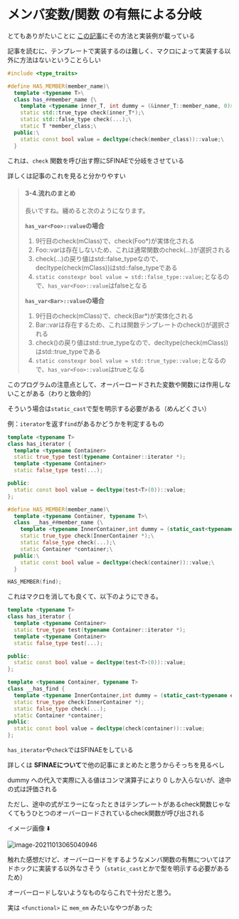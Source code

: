 # メンバ変数/関数 の有無による分岐



とてもありがたいことに [この記事](https://theolizer.com/cpp-school2/cpp-school2-10/)にその方法と実装例が載っている



記事を読むに、テンプレートで実装するのは難しく、マクロによって実装する以外に方法はないということらしい



```cpp
#include <type_traits>

#define HAS_MEMBER(member_name)\
  template <typename T>\
  class has_##member_name {\
    template <typename inner_T, int dummy = (&inner_T::member_name, 0)>\
    static std::true_type check(inner_T*);\
    static std::false_type check(...);\
    static T *member_class;\
  public:\
    static const bool value = decltype(check(member_class))::value;\
  }
```



これは、`check` 関数を呼び出す際にSFINAEで分岐をさせている



詳しくは記事のこれを見ると分かりやすい

>#### 3-4.流れのまとめ
>
>長いですね。纏めると次のようになります。
>
>**`has_var<Foo>::value`の場合**
>
>1. 9行目のcheck(mClass)で、check(Foo*)が実体化される
>2. Foo::varは存在しないため、これは通常関数のcheck(…)が選択される
>3. check(…)の戻り値はstd::false_typeなので、decltype(check(mClass))はstd::false_typeである
>4. `static constexpr bool value = std::false_type::value;`となるので、`has_var<Foo>::value`はfalseとなる
>
>**`has_var<Bar>::value`の場合**
>
>1. 9行目のcheck(mClass)で、check(Bar*)が実体化される
>2. Bar::varは存在するため、これは関数テンプレートのcheck()が選択される
>3. check()の戻り値はstd::true_typeなので、decltype(check(mClass))はstd::true_typeである
>4. `static constexpr bool value = std::true_type::value;`となるので、`has_var<Foo>::value`はtrueとなる





このプログラムの注意点として、オーバーロードされた変数や関数には作用しないことがある（わりと致命的）



そういう場合は`static_cast`で型を明示する必要がある（めんどくさい）







例：`iterator`を返す`find`があるかどうかを判定するもの

```cpp
template <typename T>
class has_iterator {
  template <typename Container>
  static true_type test(typename Container::iterator *);
  template <typename Container>
  static false_type test(...);

public:
  static const bool value = decltype(test<T>(0))::value;
};

#define HAS_MEMBER(member_name)\
  template <typename Container, typename T>\
  class __has_##member_name {\
    template <typename InnerContainer,int dummy = (static_cast<typename enable_if<has_iterator<InnerContainer>::value, InnerContainer>::type::iterator (InnerContainer::*)(const T &)>(&InnerContainer::member_name), 0)>\
    static true_type check(InnerContainer *);\
    static false_type check(...);\
    static Container *container;\
  public:\
    static const bool value = decltype(check(container))::value;\
  }

HAS_MEMBER(find);
```



これはマクロを消しても良くて、以下のようにできる。

```cpp
template <typename T>
class has_iterator {
  template <typename Container>
  static true_type test(typename Container::iterator *);
  template <typename Container>
  static false_type test(...);

public:
  static const bool value = decltype(test<T>(0))::value;
};

template <typename Container, typename T>
class __has_find {
  template <typename InnerContainer,int dummy = (static_cast<typename enable_if<has_iterator<InnerContainer>::value, InnerContainer>::type::iterator (InnerContainer::*)(const T &)>(&InnerContainer::find), 0)>
  static true_type check(InnerContainer *);
  static false_type check(...);
  static Container *container;
public:
  static const bool value = decltype(check(container))::value;
};
```



`has_iterator`や`check`ではSFINAEをしている

詳しくは **SFINAEについて**で他の記事にまとめたと思うからそっちを見るべし



dummy への代入で実際に入る値はコンマ演算子により 0 しか入らないが、途中の式は評価される

ただし、途中の式がエラーになったときはテンプレートがあるcheck関数じゃなくてもうひとつのオーバーロードされているcheck関数が呼び出される

イメージ画像 :arrow_down:

![image-20211013065040946](C:\Users\matum\AppData\Roaming\Typora\typora-user-images\image-20211013065040946.png)







触れた感想だけど、オーバーロードをするようなメンバ関数の有無についてはアドホックに実装する以外なさそう（`static_cast`とかで型を明示する必要があるため）



オーバーロードしないようなものならこれで十分だと思う。



実は `<functional>` に `mem_em` みたいなやつがあった

